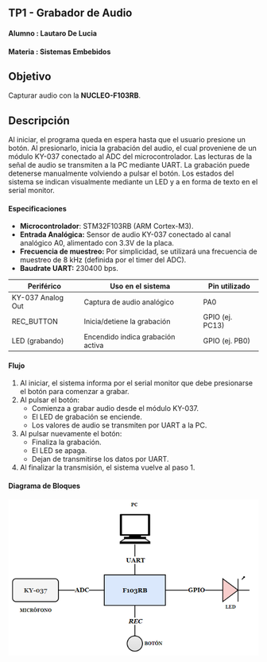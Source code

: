 ## TP1 - Grabador de Audio

#### Alumno : Lautaro De Lucia
#### Materia : Sistemas Embebidos 

## Objetivo 

Capturar audio con la **NUCLEO-F103RB**.

## Descripción

Al iniciar, el programa queda en espera hasta que el usuario presione un botón. Al presionarlo, inicia la grabación del audio, el cual proveniene de un módulo KY-037 conectado al ADC del microcontrolador. Las lecturas de la señal de audio se transmiten a la PC mediante UART. La grabación puede detenerse manualmente volviendo a pulsar el botón. Los estados del sistema se indican visualmente mediante un LED y a en forma de texto en el serial monitor.

#### Especificaciones

- **Microcontrolador**: STM32F103RB (ARM Cortex-M3).
- **Entrada Analógica:** Sensor de audio KY-037 conectado al canal analógico A0, alimentado con 3.3V de la placa.
- **Frecuencia de muestreo:** Por simplicidad, se utilizará una frecuencia de muestreo de 8 kHz (definida por el timer del ADC).
- **Baudrate UART:** 230400 bps.
 

| Periférico           | Uso en el sistema                           | Pin utilizado    |
|----------------------|--------------------------------------------|------------------|
| KY-037 Analog Out    | Captura de audio analógico                  | PA0            |
| REC_BUTTON          | Inicia/detiene la grabación                 | GPIO (ej. PC13)  |
| LED (grabando)       | Encendido indica grabación activa           | GPIO (ej. PB0)   |

#### Flujo

1. Al iniciar, el sistema informa por el serial monitor que debe presionarse el botón para comenzar a grabar.
2. Al pulsar el botón:
    - Comienza a grabar audio desde el módulo KY-037.
    - El LED de grabación se enciende.
    - Los valores de audio se transmiten por UART a la PC.
3. Al pulsar nuevamente el botón:
    - Finaliza la grabación.
    - El LED se apaga.
    - Dejan de transmitirse los datos por UART. 
4. Al finalizar la transmisión, el sistema vuelve al paso 1.

#### Diagrama de Bloques

<center>

![alt text](/imgs/ddb.png)

</center>
